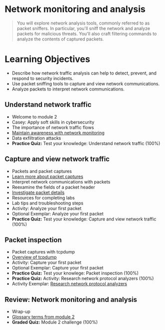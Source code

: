 # Network monitoring and analysis
> You will explore network analysis tools, commonly referred to as packet sniffers. In particular, you'll sniff the network and analyze packets for malicious threats. You'll also craft filtering commands to analyze the contents of captured packets.
# Learning Objectives
- Describe how network traffic analysis can help to detect, prevent, and respond to security incidents.
- Use packet sniffing tools to capture and view network communications.
- Analyze packets to interpret network communications.

## Understand network traffic
- Welcome to module 2
- Casey: Apply soft skills in cybersecurity
- The importance of network traffic flows
- [Maintain awareness with network monitoring](https://github.com/KailaniBailey/Google-Cybersecurity-Professional-Certificate/tree/main/Course%206:%20Sound%20the%20Alarm:%20Detection%20and%20Response/Network%20monitoring%20and%20analysis/Maintain%20awareness%20with%20network%20monitoring)
- Data exfiltration attacks
- **Practice Quiz:** Test your knowledge: Understand network traffic (100%)
## Capture and view network traffic
- Packets and packet captures
- [Learn more about packet captures](https://github.com/KailaniBailey/Google-Cybersecurity-Professional-Certificate/tree/main/Course%206:%20Sound%20the%20Alarm:%20Detection%20and%20Response/Network%20monitoring%20and%20analysis/Learn%20more%20about%20packet%20captures)
- Interpret network communications with packets
- Reexamine the fields of a packet header
- [Investigate packet details](https://github.com/KailaniBailey/Google-Cybersecurity-Professional-Certificate/tree/main/Course%206:%20Sound%20the%20Alarm:%20Detection%20and%20Response/Network%20monitoring%20and%20analysis/Investigate%20packet%20details)
- Resources for completing labs
- Lab tips and troubleshooting steps
- Activity: Analyze your first packet
- Optional Exemplar: Analyze your first packet
- **Practice Quiz:** Test your knowledge: Capture and view network traffic (100%)
## Packet inspection
- Packet captures with tcpdump
- [Overview of tcpdump](https://github.com/KailaniBailey/Google-Cybersecurity-Professional-Certificate/tree/main/Course%206:%20Sound%20the%20Alarm:%20Detection%20and%20Response/Network%20monitoring%20and%20analysis/Overview%20of%20tcpdump)
- Activity: Capture your first packet
- Optional Exemplar: Capture your first packet
- **Practice Quiz:** Test your knowlege: Packet inspection (100%)
- **Practice Quiz:** Activity: Research network protocol analyzers (100%)
- Activity Exemplar: [Research network protocol analyzers](https://github.com/KailaniBailey/Google-Cybersecurity-Professional-Certificate/blob/main/Course%206%3A%20Sound%20the%20Alarm%3A%20Detection%20and%20Response/Network%20monitoring%20and%20analysis/Diagram%20exemplar.pdf)
## Review: Network monitoring and analysis
- Wrap-up
- [Glossary terms from module 2](https://github.com/KailaniBailey/Google-Cybersecurity-Professional-Certificate/tree/main/Course%206:%20Sound%20the%20Alarm:%20Detection%20and%20Response/Network%20monitoring%20and%20analysis/Glossary%20terms%20from%20module%202)
- **Graded Quiz:** Module 2 challenge (100%)
